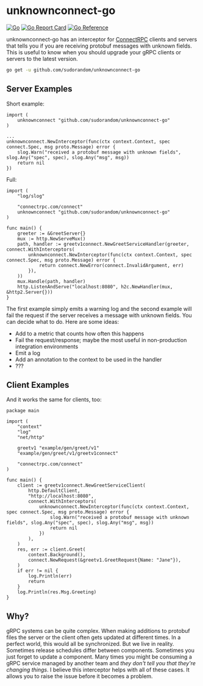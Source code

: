 # unknownconnect-go
[![Go](https://github.com/sudorandom/unknownconnect-go/actions/workflows/go.yml/badge.svg)](https://github.com/sudorandom/unknownconnect-go/actions/workflows/go.yml) [![Go Report Card](https://goreportcard.com/badge/github.com/sudorandom/unknownconnect-go)](https://goreportcard.com/report/github.com/sudorandom/unknownconnect-go) [![Go Reference](https://pkg.go.dev/badge/github.com/sudorandom/unknownconnect-go.svg)](https://pkg.go.dev/github.com/sudorandom/unknownconnect-go)

unknownconnect-go has an interceptor for [ConnectRPC](https://connectrpc.com/) clients and servers that tells you if you are receiving protobuf messages with unknown fields. This is useful to know when you should upgrade your gRPC clients or servers to the latest version.

```bash
go get -u github.com/sudorandom/unknownconnect-go
```

## Server Examples
Short example:
```golang
import (
    unknownconnect "github.com/sudorandom/unknownconnect-go"
)

...
unknownconnect.NewInterceptor(func(ctx context.Context, spec connect.Spec, msg proto.Message) error {
    slog.Warn("received a protobuf message with unknown fields", slog.Any("spec", spec), slog.Any("msg", msg))
    return nil
})
```

Full:
```golang
import (
    "log/slog"

    "connectrpc.com/connect"
    unknownconnect "github.com/sudorandom/unknownconnect-go"
)

func main() {
    greeter := &GreetServer{}
    mux := http.NewServeMux()
    path, handler := greetv1connect.NewGreetServiceHandler(greeter, connect.WithInterceptors(
        unknownconnect.NewInterceptor(func(ctx context.Context, spec connect.Spec, msg proto.Message) error {
            return connect.NewError(connect.InvalidArgument, err)
        }),
    ))
    mux.Handle(path, handler)
    http.ListenAndServe("localhost:8080", h2c.NewHandler(mux, &http2.Server{}))
}
```

The first example simply emits a warning log and the second example will fail the request if the server receives a message with unknown fields. You can decide what to do. Here are some ideas:

- Add to a metric that counts how often this happens
- Fail the request/response; maybe the most useful in non-production integration environments
- Emit a log
- Add an annotation to the context to be used in the handler
- ???

## Client Examples
And it works the same for clients, too:

```golang
package main

import (
    "context"
    "log"
    "net/http"

    greetv1 "example/gen/greet/v1"
    "example/gen/greet/v1/greetv1connect"

    "connectrpc.com/connect"
)

func main() {
    client := greetv1connect.NewGreetServiceClient(
        http.DefaultClient,
        "http://localhost:8080",
        connect.WithInterceptors(
            unknownconnect.NewInterceptor(func(ctx context.Context, spec connect.Spec, msg proto.Message) error {
                slog.Warn("received a protobuf message with unknown fields", slog.Any("spec", spec), slog.Any("msg", msg))
                return nil
            })
        ),
    )
    res, err := client.Greet(
        context.Background(),
        connect.NewRequest(&greetv1.GreetRequest{Name: "Jane"}),
    )
    if err != nil {
        log.Println(err)
        return
    }
    log.Println(res.Msg.Greeting)
}
```

## Why?
gRPC systems can be quite complex. When making additions to protobuf files the server or the client often gets updated at different times. In a perfect world, this would all be synchronized. But we live in reality. Sometimes release schedules differ between components. Sometimes you just forget to update a component. Many times you might be consuming a gRPC service managed by another team and *they don't tell you that they're changing things*. I believe this interceptor helps with all of these cases. It allows you to raise the issue before it becomes a problem.
